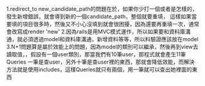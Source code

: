 1.redirect_to new_candidate_path的問題在於，如果你少打一個或者是怎樣的，發生新增錯誤，就會導到新的一個candidate_path，整個就要重填，
這樣如果當要填的項目很多時，然後又不小心沒填到就會很困擾，因為還要再重填一次，通常會改寫成render 'new'
2.因為rails是用MVC模式運作，所以如果要和資料庫溝通，就必須透過model和資料庫溝通，新增資料等等，所以料驗證應該放在model
3.N+1問題算是屬於效能上的問題，因為model的類別可以繼承，然後再到view去讀取值，，假設有一個user類別，那當我們有10筆user，那程式就會產生11筆Queries
一筆是查user，另外十筆是查user裡的東西，那就會降低效能，而解決方法就是使用includes，這樣Queries就只有兩個，用一筆就可以查出她裡面的東西
